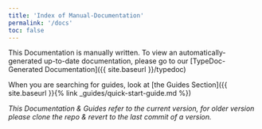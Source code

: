 ```yaml
---
title: 'Index of Manual-Documentation'
permalink: '/docs'
toc: false
---
```


This Documentation is manually written. To view an automatically-generated up-to-date documentation, please go to our [TypeDoc-Generated
Documentation]({{ site.baseurl }}/typedoc)

When you are searching for guides, look at [the Guides Section]({{ site.baseurl }}{% link _guides/quick-start-guide.md %})

_This Documentation & Guides refer to the current version, for older version please clone the repo & revert to the last commit of a
version._
